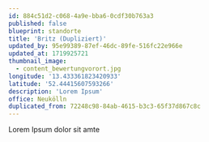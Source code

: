 ```yaml
---
id: 884c51d2-c068-4a9e-bba6-0cdf30b763a3
published: false
blueprint: standorte
title: 'Britz (Dupliziert)'
updated_by: 95e99389-87ef-46dc-89fe-516fc22e966e
updated_at: 1719925721
thumbnail_image:
  - content_bewertungvorort.jpg
longitude: '13.433361823420933'
latitude: '52.44415607593266'
description: 'Lorem Ipsum'
office: Neukölln
duplicated_from: 72248c98-84ab-4615-b3c3-65f37d867c8c
---
```

Lorem Ipsum dolor sit amte
